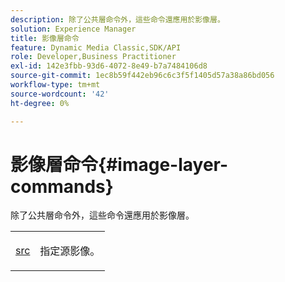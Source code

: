 ```yaml
---
description: 除了公共層命令外，這些命令還應用於影像層。
solution: Experience Manager
title: 影像層命令
feature: Dynamic Media Classic,SDK/API
role: Developer,Business Practitioner
exl-id: 142e3fbb-93d6-4072-8e49-b7a7484106d8
source-git-commit: 1ec8b59f442eb96c6c3f5f1405d57a38a86bd056
workflow-type: tm+mt
source-wordcount: '42'
ht-degree: 0%

---
```


# 影像層命令{#image-layer-commands}

除了公共層命令外，這些命令還應用於影像層。

<table id="simpletable_F6799DA025A64970B95085FB9910E1EF"> 
 <tr class="strow"> 
  <td class="stentry"> <p><a href="../../../../../../is-api/http-ref/image-serving-api-ref/c-http-protocol-reference/c-command-reference/r-src.md#reference-f6506637778c4c69bf106a7924a91ab1" type="reference" format="dita" scope="local"> src</a> </p> </td> 
  <td class="stentry"> <p>指定源影像。 </p></td> 
 </tr> 
</table>
